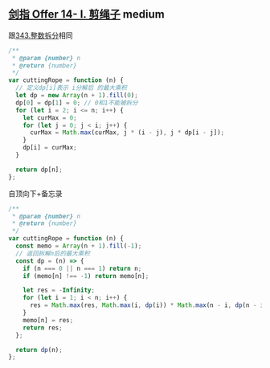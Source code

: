 ## [剑指 Offer 14- I. 剪绳子](https://leetcode.cn/problems/jian-sheng-zi-lcof/) <Badge type="warning">medium</Badge>

跟[343.整数拆分](/js-logs/dynamic-programming#343整数拆分)相同

```js
/**
 * @param {number} n
 * @return {number}
 */
var cuttingRope = function (n) {
  // 定义dp[i]表示 i分解后 的最大乘积
  let dp = new Array(n + 1).fill(0);
  dp[0] = dp[1] = 0; // 0和1不能被拆分
  for (let i = 2; i <= n; i++) {
    let curMax = 0;
    for (let j = 0; j < i; j++) {
      curMax = Math.max(curMax, j * (i - j), j * dp[i - j]);
    }
    dp[i] = curMax;
  }

  return dp[n];
};
```

自顶向下+备忘录

```js
/**
 * @param {number} n
 * @return {number}
 */
var cuttingRope = function (n) {
  const memo = Array(n + 1).fill(-1);
  // 返回拆解n后的最大乘积
  const dp = (n) => {
    if (n === 0 || n === 1) return n;
    if (memo[n] !== -1) return memo[n];

    let res = -Infinity;
    for (let i = 1; i < n; i++) {
      res = Math.max(res, Math.max(i, dp(i)) * Math.max(n - i, dp(n - i)));
    }
    memo[n] = res;
    return res;
  };

  return dp(n);
};
```
